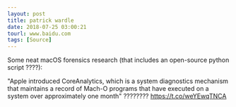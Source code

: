 ```yaml
---
layout: post
title: patrick wardle
date: 2018-07-25 03:00:21
tourl: www.baidu.com
tags: [Source]
---
```

Some neat macOS forensics research (that includes an open-source python script ????):

"Apple introduced CoreAnalytics, which is a system diagnostics mechanism that maintains a record of Mach-O programs that have executed on a system over approximately one month" ???????? https://t.co/weYEwqTNCA